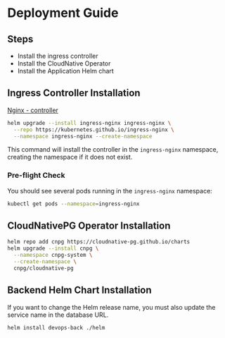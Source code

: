 # Deployment Guide

## Steps
- Install the ingress controller
- Install the CloudNative Operator
- Install the Application Helm chart

## Ingress Controller Installation

[Nginx - controller](https://kubernetes.github.io/ingress-nginx/deploy/)

```bash
helm upgrade --install ingress-nginx ingress-nginx \
  --repo https://kubernetes.github.io/ingress-nginx \
  --namespace ingress-nginx --create-namespace
```

This command will install the controller in the `ingress-nginx` namespace, creating the namespace if it does not exist.

### Pre-flight Check

You should see several pods running in the `ingress-nginx` namespace:

```bash
kubectl get pods --namespace=ingress-nginx
```

## CloudNativePG Operator Installation

```bash
helm repo add cnpg https://cloudnative-pg.github.io/charts
helm upgrade --install cnpg \
  --namespace cnpg-system \
  --create-namespace \
  cnpg/cloudnative-pg
```

## Backend Helm Chart Installation

If you want to change the Helm release name, you must also update the service name in the database URL.

```bash
helm install devops-back ./helm 
```